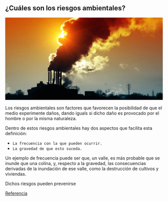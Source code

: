 ## ¿Cuáles son los riesgos ambientales?
![image](3.PNG)

Los riesgos ambientales son factores que favorecen la posibilidad de que el medio experimente daños, dando iguals si dicho daño es provocado por el hombre o por la misma naturaleza.

Dentro de estos riesgos ambientales hay dos aspectos que facilita esta definición: 

- `La frecuencia con la que pueden ocurrir. `
- `La gravedad de que esto suceda.`

Un ejemplo de frecuencia puede ser que, un valle, es más probable que se inunde que una colina, y, respecto a la gravedad, las consecuencias derivadas de la inundación de ese valle, como la destrucción de cultivos y viviendas.

Dichos riesgos pueden prevenirse

[Referencia](https://www.universitatcarlemany.com/actualidad/que-son-los-riesgos-ambientales-principales-ejemplos)
